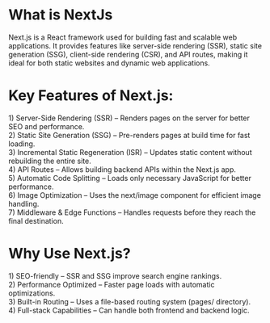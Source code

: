 <h1>What is NextJs</h1>
Next.js is a React framework used for building fast and scalable web applications. It provides features like server-side rendering (SSR), static site generation (SSG), client-side rendering (CSR), and API routes, making it ideal for both static websites and dynamic web applications.

<h1>Key Features of Next.js:</h1>
1) Server-Side Rendering (SSR) – Renders pages on the server for better SEO and performance.<br>
2) Static Site Generation (SSG) – Pre-renders pages at build time for fast loading.<br>
3) Incremental Static Regeneration (ISR) – Updates static content without rebuilding the entire site.<br>
4) API Routes – Allows building backend APIs within the Next.js app.<br>
5) Automatic Code Splitting – Loads only necessary JavaScript for better performance.<br>
6) Image Optimization – Uses the next/image component for efficient image handling.<br>
7) Middleware & Edge Functions – Handles requests before they reach the final destination.

<h1>Why Use Next.js?</h1>
1) SEO-friendly – SSR and SSG improve search engine rankings.<br>
2) Performance Optimized – Faster page loads with automatic optimizations.<br>
3) Built-in Routing – Uses a file-based routing system (pages/ directory).<br>
4) Full-stack Capabilities – Can handle both frontend and backend logic.
